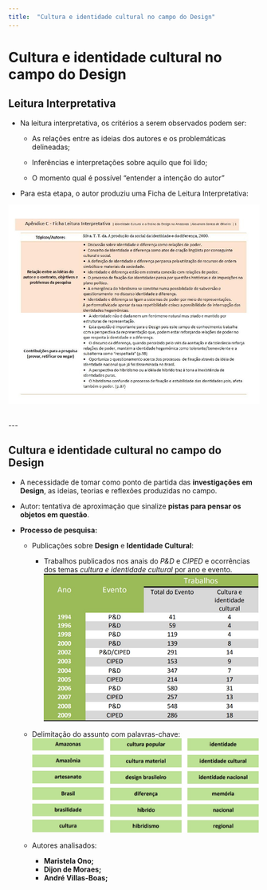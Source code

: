 ```yaml
---
title:  "Cultura e identidade cultural no campo do Design"
---
```


# Cultura e identidade cultural no campo do Design

## Leitura Interpretativa

* Na leitura interpretativa, os critérios a serem observados podem ser:
  *  As relações entre as ideias dos autores e os problemáticas delineadas;

  * Inferências e interpretações sobre aquilo que foi lido;
  
  * O momento qual é possível “entender a intenção do autor”

* Para esta etapa, o autor produziu uma Ficha de Leitura Interpretativa:

![alt text][ficha1]

<br>
---

## Cultura e identidade cultural no campo do Design

* A necessidade de tomar como ponto de partida das **investigações em Design**, as ideias, teorias e reflexões produzidas no campo.
  
* Autor: tentativa de aproximação que sinalize **pistas para pensar os objetos em questão**. 

* **Processo de pesquisa:**
  * Publicações sobre **Design** e **Identidade Cultural**:
    * Trabalhos publicados nos anais do *P&D* e *CIPED* e ocorrências dos temas *cultura e identidade cultural* por ano e evento.
    ![alt text][qttrabalhos]

  * Delimitação do assunto com palavras-chave:
  ![alt text][palavrasChave]

  * Autores analisados:
    * **Maristela Ono;**
    * **Dijon de Moraes;**
    * **André Villas-Boas;**






[ficha1]: ../assets/leitura_interpretativa.jpg "Ficha de figura interpretativa"

[qttrabalhos]: ../assets/qt_trabalhos.jpg "Quantitativo de trabalhos publicados nos anais do P&D e CIPED e ocorrências dos temas cultura e identidade cultural por ano e evento."

[palavrasChave]: ../assets/palavras_chave.jpg "Palavras-Chave"